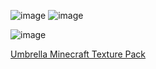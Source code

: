 
![image](https://gyazo.com/59e7d379c0c192f05aa1532c60ded0fd/thumb/1000)
![image](https://gyazo.com/14b78a703ace6b21926f4e2e2dc26dca/thumb/1000)

![image](https://gyazo.com/7f11d832e6d37afe530e5ac7e264adec/thumb/1000)

[Umbrella Minecraft Texture Pack](https://www.planetminecraft.com/texture-pack/umbrella-5379102/)

